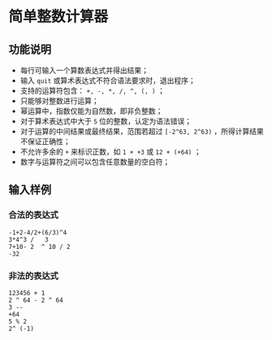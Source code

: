 # 简单整数计算器

## 功能说明

- 每行可输入一个算数表达式并得出结果；
- 输入 `quit` 或算术表达式不符合语法要求时，退出程序；
- 支持的运算符包含： `+, -, *, /, ^, (, )` ；
- 只能够对整数进行运算；
- 幂运算中，指数仅能为自然数，即非负整数；
- 对于算术表达式中大于 `5` 位的整数，认定为语法错误；
- 对于运算的中间结果或最终结果，范围若超过 `[-2^63, 2^63)` ，所得计算结果不保证正确性；
- 不允许多余的 `+` 来标识正数，如 `1 + +3` 或 `12 + (+64)` ；
- 数字与运算符之间可以包含任意数量的空白符；

## 输入样例

### 合法的表达式

```text
-1+2-4/2+(6/3)^4
3*4^3 /   3
7+10- 2  ^ 10 / 2
-32
```

### 非法的表达式

```text
123456 + 1
2 ^ 64 - 2 ^ 64
3 --
+64
5 % 2
2^ (-1)
```
